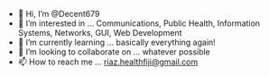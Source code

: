 - 👋 Hi, I’m @Decent679
- 👀 I’m interested in ... Communications, Public Health, Information Systems, Networks, GUI, Web Development
- 🌱 I’m currently learning ... basically everything again!
- 💞️ I’m looking to collaborate on ... whatever possible
- 📫 How to reach me ... riaz.healthfiji@gmail.com

<!---
Decent679/Decent679 is a ✨ special ✨ repository because its `README.md` (this file) appears on your GitHub profile.
You can click the Preview link to take a look at your changes.
--->
